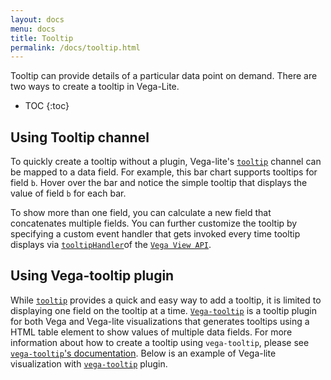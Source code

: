 ```yaml
---
layout: docs
menu: docs
title: Tooltip
permalink: /docs/tooltip.html
---
```


Tooltip can provide details of a particular data point on demand. There are two ways to create a tooltip in Vega-Lite.

* TOC
{:toc}

## Using Tooltip channel

To quickly create a tooltip without a plugin, Vega-lite's [`tooltip`]({{site.baseurl}}/docs/channel.html#mark-properties-channels) channel can be mapped to a data field. For example, this bar chart supports tooltips for field `b`. Hover over the bar and notice the simple tooltip that displays the value of field `b` for each bar.

<div class="vl-example" data-name="bar_tooltip"></div>

To show more than one field, you can calculate a new field that concatenates multiple fields. You can further customize the tooltip by specifying a custom event handler that gets invoked every time tooltip displays via [`tooltipHandler`](https://vega.github.io/vega/docs/api/view/#view_tooltipHandler)of the [`Vega View API`](https://vega.github.io/vega/docs/api/view/).

## Using Vega-tooltip plugin

While [`tooltip`]({{site.baseurl}}/docs/channel.html#mark-properties-channels) provides a quick and easy way to add a tooltip, it is limited to displaying one field on the tooltip at a time.
[`Vega-tooltip`](https://github.com/vega/vega-tooltip/) is a tooltip plugin for both Vega and Vega-lite visualizations that generates tooltips using a HTML table element to show values of multiple data fields.  For more information about how to create a tooltip using `vega-tooltip`, please see [`vega-tooltip`'s documentation](https://github.com/vega/vega-tooltip). Below is an example of Vega-lite visualization with [`vega-tooltip`](https://github.com/vega/vega-tooltip/) plugin.

<link rel="stylesheet" type="text/css" href="https://cdnjs.cloudflare.com/ajax/libs/vega-tooltip/0.4.0/vega-tooltip.min.css">
<div class="vl-example tooltip" data-name="bar"></div>

